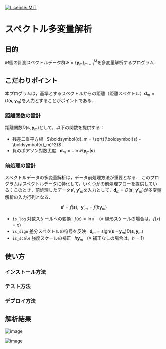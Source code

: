 [![License: MIT](https://img.shields.io/badge/License-MIT-yellow.svg)](https://opensource.org/licenses/MIT)

# スペクトル多変量解析

## 目的

$M$個の計測スペクトルデータ群$`\mathcal{Y}=\{\boldsymbol{y}_m\}_{m=1}^{M}`$を多変量解析するプログラム．

## こだわりポイント

本プログラムは，基準とするスペクトルからの距離（距離スペクトル）$`\boldsymbol{d}_m=D( \boldsymbol{s}, \boldsymbol{y}_m )`$を入力とすることがポイントである．

### 距離関数の設計
距離関数$`D(\boldsymbol{s}, \boldsymbol{y}_m)`$として，以下の関数を提供する：
- 残差二乗平方根 &nbsp; $`\boldsymbol{d}_m = \sqrt{(\boldsymbol{s} - \boldsymbol{y}_m)^2}`$
- 負のポアソン対数尤度 &nbsp; $`\boldsymbol{d}_m = -\ln{ \mathcal{P}(\boldsymbol{y}_m | \boldsymbol{s}) }`$

### 前処理の設計
スペクトルデータの多変量解析は，データ前処理方法が重要となる．
このプログラムはスペクトルデータに特化して，いくつかの前処理フローを提供している：このとき，前処理したデータ$`\boldsymbol{s}'`$, $`\boldsymbol{y}'_m`$を入力として，$`\boldsymbol{d}_m=D( \boldsymbol{s}', \boldsymbol{y}'_m )`$が多変量解析の入力行列となる．

$$\boldsymbol{s}' = f(\boldsymbol{s}), \ \ \boldsymbol{y}'_m = f(h\boldsymbol{y}_m)$$

- `is_log` 対数スケールへの変換 &nbsp; $`f(x)=\ln{x}`$　（※ 線形スケールの場合は，$`f(x)=x`$）
- `is_sign` 差分スペクトルの符号を反映 &nbsp; $`\boldsymbol{d}_m=\mbox{sign}(\boldsymbol{s} - \boldsymbol{y}_m) D( \boldsymbol{s}, \boldsymbol{y}_m )`$
- `is_scale` 強度スケールの補正 &nbsp; $`h\boldsymbol{y}_m`$ （※ 補正なしの場合は，$`h=1`$）

## 使い方
### インストール方法
### テスト方法
### デプロイ方法

## 解析結果

![image](https://github.com/murakami9916/Spectral-Multivariate-Analysis/assets/34080190/f8b0488b-9a4a-4f34-9d1e-fa4232d49c1e)

![image](https://github.com/murakami9916/Spectral-Multivariate-Analysis/assets/34080190/16220edd-0587-4fca-b024-8d28f3cfd772)

